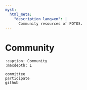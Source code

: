 ```yaml
---
myst:
  html_meta:
    "description lang=en": |
      Community resources of POTOS.
---
```


# Community

```{toctree}
:caption: Community
:maxdepth: 1

committee
participate
github
```
